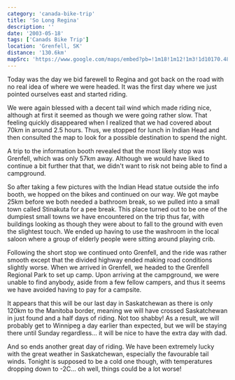 ```yaml
---
category: 'canada-bike-trip'
title: 'So Long Regina'
description: ''
date: '2003-05-18'
tags: ['Canads Bike Trip']
location: 'Grenfell, SK'
distance: '130.6km'
mapSrc: 'https://www.google.com/maps/embed?pb=!1m18!1m12!1m3!1d10170.489487493349!2d-102.94038920654137!3d50.41087492151727!2m3!1f0!2f0!3f0!3m2!1i1024!2i768!4f13.1!3m3!1m2!1s0x52e1e5a7a1534845%3A0xd4a1eefa0075c9df!2sGrenfell%2C%20SK%20S0G%202B0!5e0!3m2!1sen!2sca!4v1609171936722!5m2!1sen!2sca'
---
```

Today was the day we bid farewell to Regina and got back on the road with no real idea of where we were headed. It was the first day where we just pointed ourselves east and started riding.

We were again blessed with a decent tail wind which made riding nice, although at first it seemed as though we were going rather slow. That feeling quickly disappeared when I realized that we had covered about 70km in around 2.5 hours. Thus, we stopped for lunch in Indian Head and then consulted the map to look for a possible destination to spend the night.

A trip to the information booth revealed that the most likely stop was Grenfell, which was only 57km away. Although we would have liked to continue a bit further that that, we didn't want to risk not being able to find a campground.

So after taking a few pictures with the Indian Head statue outside the info booth, we hopped on the bikes and continued on our way. We got maybe 25km before we both needed a bathroom break, so we pulled into a small town called Stinakuta for a pee break. This place turned out to be one of the dumpiest small towns we have encountered on the trip thus far, with buildings looking as though they were about to fall to the ground with even the slightest touch. We ended up having to use the washroom in the local saloon where a group of elderly people were sitting around playing crib.

Following the short stop we continued onto Grenfell, and the ride was rather smooth except that the divided highway ended making road conditions slightly worse. When we arrived in Grenfell, we headed to the Grenfell Regional Park to set up camp. Upon arriving at the campground, we were unable to find anybody, aside from a few fellow campers, and thus it seems we have avoided having to pay for a campsite.

It appears that this will be our last day in Saskatchewan as there is only 120km to the Manitoba border, meaning we will have crossed Saskatchewan in just found and a half days of riding. Not too shabby! As a result, we will probably get to Winnipeg a day earlier than expected, but we will be staying there until Sunday regardless... it will be nice to have the extra day with dad.

And so ends another great day of riding. We have been extremely lucky with the great weather in Saskatchewan, especially the favourable tail winds. Tonight is supposed to be a cold one though, with temperatures dropping down to -2C... oh well, things could be a lot worse!